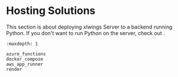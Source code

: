 # Hosting Solutions

This section is about deploying xlwings Server to a backend running Python. If you don't want to run Python on the server, check out [](index_lite.md).

```{toctree}
:maxdepth: 1

azure_functions
docker_compose
aws_app_runner
render
```

